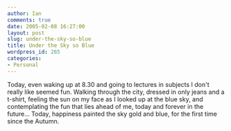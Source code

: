 ```yaml
---
author: Ian
comments: true
date: 2005-02-08 16:27:00
layout: post
slug: under-the-sky-so-blue
title: Under the Sky so Blue
wordpress_id: 265
categories:
- Personal
---
```


Today, even waking up at 8.30 and going to lectures in subjects I don't really like seemed fun.  Walking through the city, dressed in only jeans and a t-shirt, feeling the sun on my face as I looked up at the blue sky, and contemplating the fun that lies ahead of me, today and forever in the future...  Today, happiness painted the sky gold and blue, for the first time since the Autumn.
